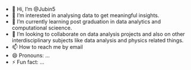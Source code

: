 - 👋 Hi, I’m @Jubin5
- 👀 I’m interested in analysing data to get meaningful insights.
- 🌱 I’m currently learning post graduation in data analytics and computational scieence.
- 💞️ I’m looking to collaborate on data analysis projects and also on other interdisciplinary subjects like data analysis and physics related things.
- 📫 How to reach me by email
- 😄 Pronouns: ...
- ⚡ Fun fact: ...

<!---
Jubin5/Jubin5 is a ✨ special ✨ repository because its `README.md` (this file) appears on your GitHub profile.
You can click the Preview link to take a look at your changes.
--->
